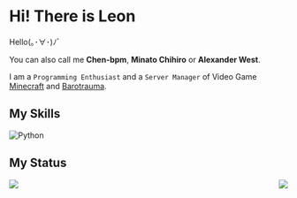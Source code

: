 # Hi! There is Leon

Hello(｡･∀･)ﾉﾞ

You can also call me **Chen-bpm**, **Minato Chihiro** or **Alexander West**.

I am a `Programming Enthusiast` and a `Server Manager` of Video Game [Minecraft](https://www.minecraft.net/) and [Barotrauma](https://barotraumagame.com/).

## My Skills

![Python](https://img.shields.io/badge/-Python-192133?style=flat-square&logo=python&logoColor=white)

## My Status

<img align="right" src="https://github-readme-stats.vercel.app/api/top-langs/?username=Chen-bpm&layout=compact">

<img align="left" src="https://github-readme-stats.vercel.app/api?username=Chen-bpm&include_all_commits=true&count_private-true&custom_title=Chen-bpm's%20GitHub%20Stats&line_height=30&show_icons=true&hide_border=true&bg_color=192133&title_color=efb752&icon_color=efb752&text_color=70bed9">
<!--
**Chen-bpm/Chen-bpm** is a ✨ _special_ ✨ repository because its `README.md` (this file) appears on your GitHub profile.

Here are some ideas to get you started:

- 🔭 I’m currently working on ...
- 🌱 I’m currently learning ...
- 👯 I’m looking to collaborate on ...
- 🤔 I’m looking for help with ...
- 💬 Ask me about ...
- 📫 How to reach me: ...
- 😄 Pronouns: ...
- ⚡ Fun fact: ...
-->
